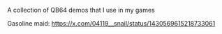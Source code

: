 A collection of QB64 demos that I use in my games


Gasoline maid: https://x.com/04119__snail/status/1430569615218733061
